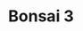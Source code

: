 ---
layout: place
title: "Bonsai 3"
permalink: /new-york/fishkill/bonsai-3.html
stateAbbr: NY
stateName: New York
cityName: Fishkill
seo:
  name: "Bonsai 3"
  type: Restaurant
  links: null
description: "Bonsai 3 serves delicious sushi in Fishkill, New York. Try fresh Japanese dishes for a great dining experience. "
place_id: ChIJxdfG82833YkRd-E5xuz58WQ
photos:
  - name: >-
      places/ChIJxdfG82833YkRd-E5xuz58WQ/photos/AeeoHcKVy25Etb-2TMp91umqGFmCtt94CB-qMS9QUX8Qgl0BmJqLR26ay-6pTjL0hL9_81JOniUtPhpO5ERFpr6UFMW0osDUaHrAupQTqJo5YX_29dUWCTsFW2K4UBlLczLpSAZEGqjUwHQVKU_0qAY1f4Bll8X2BWRjbVRrtp5TkxHgvUuVbSG_ag4tVtx-mE0TAyptvKq4wnhLguQBy66USvckupWffBJTucrgMs0FLJRvyrE24Qzbqr4iCOwRVMDaIWJbRYggQzT-95WU_BlZpEe8Sv6fbmoxpLQl-7bYApLmFLgfCshcxnF7aX7tbuyinmQS_ipw-3sxrFIxqyZy1Bnz-PhbGyknAjP3OojhuYiCbKy0XSnw44YC-IH95YJlQlr9Agi44giDpc06D6VhIdHXp2bwBY62hWildn62TvRWH-S_
    widthPx: 4032
    heightPx: 3024
    authorAttributions:
      - displayName: 陈翔
        uri: https://maps.google.com/maps/contrib/107746657890653115722
        photoUri: >-
          https://lh3.googleusercontent.com/a/ACg8ocJc-MlnrZMqTqezKpMM7YgQTuZDxlFKJHrQ7oQYVB688VHMmA=s100-p-k-no-mo
    flagContentUri: >-
      https://www.google.com/local/imagery/report/?cb_client=maps_api_places.places_api&image_key=!1e10!2sCIHM0ogKEICAgICElPnNogE&hl=en-US
    googleMapsUri: >-
      https://www.google.com/maps/place//data=!3m4!1e2!3m2!1sCIHM0ogKEICAgICElPnNogE!2e10!4m2!3m1!1s0x89dd376ff3c6d7c5:0x64f1f9ecc639e177
  - name: >-
      places/ChIJxdfG82833YkRd-E5xuz58WQ/photos/AeeoHcKYDoqEsdUYiJY4gUmg2SW-3jJtC6oOi2qM-x0tf0pmB6n_98DkGUgbmb-TTS584EXpidua3q4mal8GAZa4LHM8Jj-l6KHce__UAQwyHKqXWOtFsVw9F19dI2Lhs8jvMsLWoM8USSQx0n83xX70GK2xZ4H7C7VKYObjNdjApF4CJ24oV1ZYV1DlenCSszpMUUKyyNkuIbRzoSnapRJAX8-p0m9yj3KqQFECcXrmpY_lFSt_fv1Z_MXllpbWF_J6DNkxN72Rp4rZj8UmvpW0kex1Jlr8VlLNrUYaxD5IV1jSBybzwguFq3mUycn_x-ppxlE-RaQS5l02W1pphaIGKZg1lp5Q7i1Iu_5V6MR0YILW7O8Iad16SObM9nrVBiwWouRf1r5ae7LKWd43t0Yeprjk3tOaA0Crma0mNAh-kb57iJdP
    widthPx: 4032
    heightPx: 3024
    authorAttributions:
      - displayName: Sean Ulfik
        uri: https://maps.google.com/maps/contrib/104457396380930624172
        photoUri: >-
          https://lh3.googleusercontent.com/a-/ALV-UjX46yJkKZPnPA8hZHEm4HAFa-UJWgbtkTmvw0Jk2n4IGDKzXulC=s100-p-k-no-mo
    flagContentUri: >-
      https://www.google.com/local/imagery/report/?cb_client=maps_api_places.places_api&image_key=!1e10!2sCIHM0ogKEICAgIC1m9Wh5gE&hl=en-US
    googleMapsUri: >-
      https://www.google.com/maps/place//data=!3m4!1e2!3m2!1sCIHM0ogKEICAgIC1m9Wh5gE!2e10!4m2!3m1!1s0x89dd376ff3c6d7c5:0x64f1f9ecc639e177
  - name: >-
      places/ChIJxdfG82833YkRd-E5xuz58WQ/photos/AeeoHcKDq6dlgUOtdT_CIW8Yfbx2DUWWxIw1m46AZpmPoK0qLPHwSYossbv_BbkTBOMW33daAWzw3FX_bBBR6x4iOXhlzRPXyaaYx2VJ7gCk8dlZY1f8QzSmJnan7k0Qd6Myvr1Fmko7UOJOMFAxhatwkEBjlcLNXYpdNoTpbox8QhgA2AIlbuRhaGq6lKiAWwVZ1zlIwqXRP9J2VZtx3EBgtUWJ3sLJ2KO9fn2k_KAHp6Anl5OQNyYBGxe3ZPXgeIABx1Hhfb7sZ0NIkDJ_LjaufpKpuWcZHDrr8YJeyZi2B0Lhjk6tJAMjCnTNqndO6YmPGsJjSRQ1wY6GVeA_pc6YleGhKvyHI1ztsYfVEEgexLIgcihyO-Xj6pjaBUTyww23gUeTNj-iXrJTbtK_EDzPGXk4fG-Lc-tXeXqeOGJIDlD7-2A
    widthPx: 3000
    heightPx: 4000
    authorAttributions:
      - displayName: Susan Spafford
        uri: https://maps.google.com/maps/contrib/111368663617099179993
        photoUri: >-
          https://lh3.googleusercontent.com/a-/ALV-UjV3EZjXpceVSn3sKGCDA2273QNZICT3AEUync3KTiiP4PlAeKv6cA=s100-p-k-no-mo
    flagContentUri: >-
      https://www.google.com/local/imagery/report/?cb_client=maps_api_places.places_api&image_key=!1e10!2sCIHM0ogKEICAgIC5iMP35QE&hl=en-US
    googleMapsUri: >-
      https://www.google.com/maps/place//data=!3m4!1e2!3m2!1sCIHM0ogKEICAgIC5iMP35QE!2e10!4m2!3m1!1s0x89dd376ff3c6d7c5:0x64f1f9ecc639e177
  - name: >-
      places/ChIJxdfG82833YkRd-E5xuz58WQ/photos/AeeoHcJ_yaIOO6IK_xbFpOIxRJfjY2zLby7Di4jDuzefPpuIVi82msCzKLzQ-6dmLuTHBCoH6AuysPTllaayTwC6zyRe73-Zg1nnR6bihKMJs6FGRdcpVAJJjSGuPrSMOELmWIXlLfCUS7uc4IwS-oOL-rN4EJC2rcx6a3zIQvS9zp8DpbjhmDRZpg8yJtWUk7IJk0XVH9Boz_bWgDAX9eQyTxEXdB0_qoLxdpd4xYQT7vBzdu4l6duMYcaEcHdJWuTzzDtP6dpRqxiPqlVvowQJ1ZLGMaYwb3UrTDTI2ckF9vQJ2IcNans6vDqcG7sL3GHCSwx0yJvy51f5BxjHKNApYpU12VyAlPlOIC_ILD_kA-YFiCS2MMD4PQOLuB7s3BF4l1YYtEKjN6sipDXdM2HNIndX_qe8nhrhXmeFDREslOj5Vg
    widthPx: 3024
    heightPx: 4032
    authorAttributions:
      - displayName: Chickenwingzer
        uri: https://maps.google.com/maps/contrib/117300032678582269265
        photoUri: >-
          https://lh3.googleusercontent.com/a-/ALV-UjW3ZGb9rVbgIViWqzgqbZrq-2jLp_YyWvX0ezyBd5z5KntznLyh=s100-p-k-no-mo
    flagContentUri: >-
      https://www.google.com/local/imagery/report/?cb_client=maps_api_places.places_api&image_key=!1e10!2sCIHM0ogKEICAgID056itcw&hl=en-US
    googleMapsUri: >-
      https://www.google.com/maps/place//data=!3m4!1e2!3m2!1sCIHM0ogKEICAgID056itcw!2e10!4m2!3m1!1s0x89dd376ff3c6d7c5:0x64f1f9ecc639e177
  - name: >-
      places/ChIJxdfG82833YkRd-E5xuz58WQ/photos/AeeoHcKC7-Cpgti0PhyFgtGkrqEpvQt8rRuFwAxjnJ5D-VT9K5ke2OadUjlv34POwrpnLms6ZA0diduagN_JMvRq6dz2iwaojrt5aEnpnLeZgH5DFzH8iqjdd2wLNXGgk9-gX_X3fqaOEAiPEzb0xBDGHL0NcMRd-cEaJ3Zx_9njb0zQbh8_ROJSfhQ_vvTtGWkikxCkEZSMauFXXpbbO-e_uPHv429etpS-ytp7z_frouTyxZWNShYkFZrbvC3SN6Qc7u2miEemkOm_xPxJMZfAE8kFWlFHvtMtT0J4wqxekfCxauIRIJ9mCB-kuRQD_UmebgYHAusW3QaKOjIK3tfLxpbiDdldBDTC2jHjoIHwOCrPmLzBPL50DgjuLasHhtqLPs60UhYWRZPeMOok1xDrURELsNtpZGoXwIyYD-foWEU
    widthPx: 4032
    heightPx: 3024
    authorAttributions:
      - displayName: sgstargold123
        uri: https://maps.google.com/maps/contrib/111920688750326245334
        photoUri: >-
          https://lh3.googleusercontent.com/a-/ALV-UjXSHNXYzu6fuJj1zFrElhAxNbq5nifHc6TuQJ7y-UO_Fw8s2NXE=s100-p-k-no-mo
    flagContentUri: >-
      https://www.google.com/local/imagery/report/?cb_client=maps_api_places.places_api&image_key=!1e10!2sCIHM0ogKEICAgIDL_ZKhWA&hl=en-US
    googleMapsUri: >-
      https://www.google.com/maps/place//data=!3m4!1e2!3m2!1sCIHM0ogKEICAgIDL_ZKhWA!2e10!4m2!3m1!1s0x89dd376ff3c6d7c5:0x64f1f9ecc639e177
  - name: >-
      places/ChIJxdfG82833YkRd-E5xuz58WQ/photos/AeeoHcLQ5JZXqsa4IEiGyNaBr1Zvub6f8zz0M1abpgwLKcj112zouMWlNAtDV6ATCPCYNTUs0Xbx_Ia5ihYce69IQMjcbeNbaJC4aXeHLHPVdDhK1EC2v-EubO0DCpuaNuG3I08eogtebsRmMnWbDhNvmxqlGc_mPBzbm5E9_VvO3QYP-mxbrSEoMt0QVGG9PUtOd_TYx1ECkZz6rpVUREjMCmPdDpSKO2xReWm-mncyL19U8yFRVgwUW24dbV7hFmJCMefAYiyzRJjPkSogyPbeQatItDTkwU0b6nJhQW3Ch1gJQvmt5VNpYbU_i2sp3OuzRVnOiY5xVWhvhxmuzCvmWuthsm3XiUcFuF-vWq-FS10likIwHDA7BJvhwzGf7dcqjfQCN9z6seVUNKMpaf1-OHdDCFtu2yVwv2-JO6g4YdzxdA
    widthPx: 3024
    heightPx: 4032
    authorAttributions:
      - displayName: Big Boss
        uri: https://maps.google.com/maps/contrib/103900704713389670710
        photoUri: >-
          https://lh3.googleusercontent.com/a-/ALV-UjWRKX1UNnKU2UysbUlp-snd0L86GLuSavKXiMTx20NFqNrgtZQ=s100-p-k-no-mo
    flagContentUri: >-
      https://www.google.com/local/imagery/report/?cb_client=maps_api_places.places_api&image_key=!1e10!2sCIHM0ogKEICAgIC33rPMSg&hl=en-US
    googleMapsUri: >-
      https://www.google.com/maps/place//data=!3m4!1e2!3m2!1sCIHM0ogKEICAgIC33rPMSg!2e10!4m2!3m1!1s0x89dd376ff3c6d7c5:0x64f1f9ecc639e177
  - name: >-
      places/ChIJxdfG82833YkRd-E5xuz58WQ/photos/AeeoHcLbtoeYczE_1hmBtLg_RUkqWk90OWcijQTkc9gAzaRIuTo-B84jA_3ZRr7wmoXcwM86eDqqkC7hBWrd85LmbRy6e6smPy5C4b3TmctgTuCxXBxw6tQ5PgjDcP7nl_o9KtS9nJu9OsQjhUQnP5AfgSTWkm8JXhAc8uIGccjAeCqV1PfkkjvFXh2B1eHfLbTJovTt8vmVb2B6xozs_VdA9X6XPkj5uAjRGp5oCU5-a8M2MuzV-Wv_b5V2daYsmRj-4VamkMqV0ILG9HbYsxFfMkimsE28r06ukGTJzEGwrho_7KOZ5ul0_gi8e3FpMfrP3IuOv1Rj84WSudLkAEb0fO2NIWoR3SackaC1WPrnbp9hgk70HcDKq34XG5yOzFKGDAMKIf9k35mfA1r3tOrPiPq9ZUC-ZOXGtVtP1jXWrwJb2A
    widthPx: 3008
    heightPx: 4016
    authorAttributions:
      - displayName: Meagan McArthur
        uri: https://maps.google.com/maps/contrib/108480913960794338501
        photoUri: >-
          https://lh3.googleusercontent.com/a-/ALV-UjV4MFPhmzfe7qT6Itcpa5wOHOwgI1YG3UP8-4nVXCYEawogA4Udjw=s100-p-k-no-mo
    flagContentUri: >-
      https://www.google.com/local/imagery/report/?cb_client=maps_api_places.places_api&image_key=!1e10!2sCIHM0ogKEICAgICMlI7Jcw&hl=en-US
    googleMapsUri: >-
      https://www.google.com/maps/place//data=!3m4!1e2!3m2!1sCIHM0ogKEICAgICMlI7Jcw!2e10!4m2!3m1!1s0x89dd376ff3c6d7c5:0x64f1f9ecc639e177
  - name: >-
      places/ChIJxdfG82833YkRd-E5xuz58WQ/photos/AeeoHcKBweoncLKdKV5vgtfzQGdEY3yINCITF9g3syH8o2aJiPiHhXCwnVsIh7Wk9O589BKrm9233ylkaFeEqgKcwVQAg-cinNIt-OWCSZyU6f7C97hRwCxLsPNUoH6e5br1erUyLQyZCm_qVIyRAukkF7kjRvrI10GpT6F0J6pgrR3exn1KJA0bFRPDD5VfZ89pI24x_b7B_T3wHPZxDLbBL9wywkUZQhgT-DfRzTJNYdhxoJmkjUTQWKyfpXtosAWWVV3u0Iw4C41FDjCO66xUy0GlOyYUbLNgLOjuNaQ0RQZ_RBy4SZPKDXzuoUWtG1ItgQxDH0t6HQFHxxOGOkSdCeF0hRnwKp5dEKmJ5uftSGx1dwPj8VPmjEYzwAtwNYkDlp85_kKi14AK5Cu8YxeP2xgPuJ_JnjZpP4O0CKkIqA8pZA
    widthPx: 3024
    heightPx: 4032
    authorAttributions:
      - displayName: Russell Pergola
        uri: https://maps.google.com/maps/contrib/110079659080113580198
        photoUri: >-
          https://lh3.googleusercontent.com/a-/ALV-UjXTXh29T8UhA1yXoB6YmEy8ivSAXI3vi8DqwxFKCXNpbhxlZFWe7Q=s100-p-k-no-mo
    flagContentUri: >-
      https://www.google.com/local/imagery/report/?cb_client=maps_api_places.places_api&image_key=!1e10!2sCIHM0ogKEICAgIDGjL64RA&hl=en-US
    googleMapsUri: >-
      https://www.google.com/maps/place//data=!3m4!1e2!3m2!1sCIHM0ogKEICAgIDGjL64RA!2e10!4m2!3m1!1s0x89dd376ff3c6d7c5:0x64f1f9ecc639e177
  - name: >-
      places/ChIJxdfG82833YkRd-E5xuz58WQ/photos/AeeoHcLAVuoyX_7vYUXwhFzvJxq-J2U2zPm-ZjxnFizuDlIxtgrWeX_kLhfCbHQJAYgNaEoUa0q7sbJHtfDnL0bW3m7gB_gDzEUv6ongN4ZYjPle6RcPGCb67wTcVsQ0-KgpgQ9Tz4KYTtM-WcVAscCT0OlSFT4zhO2587nttlWbkyMmajuC5vQVLmmkri9dN9xsRFzeuod1EwL2OH3TF-iVjBVtmBK7UX_ljnAbUC61jUCSl9uXWPJrAgeEu7IE-MCD_ByB7dbIEb57p5nBOcXEZVF1ejde_Zx3-Iw2B7NuviHdB1jrK6jq5TB8JX__x5lcbPvUvdlaQhCJzB_ZZQY35BmB7x19f_L7ogEilYdzbssw4JwiwYKee9Dnc9fXFYiyXWaYhpZEgIk1oHI0E3sq3VhWO3aCeiKcY0FIKufdQWYaN1c
    widthPx: 3024
    heightPx: 4032
    authorAttributions:
      - displayName: George Lusk
        uri: https://maps.google.com/maps/contrib/108765191020692373756
        photoUri: >-
          https://lh3.googleusercontent.com/a-/ALV-UjXyLVnDuhoMtNuWI0lffwBftyBeCrIvzJwDMmFFUV0rfODjCHGc=s100-p-k-no-mo
    flagContentUri: >-
      https://www.google.com/local/imagery/report/?cb_client=maps_api_places.places_api&image_key=!1e10!2sCIHM0ogKEICAgICm0c6dogE&hl=en-US
    googleMapsUri: >-
      https://www.google.com/maps/place//data=!3m4!1e2!3m2!1sCIHM0ogKEICAgICm0c6dogE!2e10!4m2!3m1!1s0x89dd376ff3c6d7c5:0x64f1f9ecc639e177
  - name: >-
      places/ChIJxdfG82833YkRd-E5xuz58WQ/photos/AeeoHcIh2c4jkXsBudTBDdgyBG32fZv8LVNUSS0VwWIbEx6mc7Uu1qdAJoVkRQ6P3MANd6ZWJuXBwd8CKg-pP8ZBTQtnZVH-Rz3j5BImbxyuPAB0lTIgfXYyVwtMe3ZPJw8Tews5uER0cZl7SdP0dv3GAxVQ8lj40M0htfZgNMFcuOAZt_IcwabPxF_RM_R_-YnWori2qHk0dz7UOXhMRfz8NRkKDmqZXAb-leKWBhOMmDOPfzHEWizykG0CfjptSkRcDwFxag8F4WBphmPF-qjDLOKPmSS5s7m3ip7KoJ1XIHFzwRFGTi-IYSscJ-m8H2lgqk4RcPmH2TAEzllMj-8VGT9kxxnzdDGf3N4Kgie6Aa596f8-MdDdXx2e7yZxG2OeMlf20zE6vNdKAi_RgSmRhVb_oQAJuETYNY0VgxFT8o8rjQ
    widthPx: 3024
    heightPx: 4032
    authorAttributions:
      - displayName: Andreia Vasconcelos
        uri: https://maps.google.com/maps/contrib/115340224072220583942
        photoUri: >-
          https://lh3.googleusercontent.com/a/ACg8ocLcHhSXQa5jzHQYQigW46iYlACM9D1DfjXgRmbVdJhLPPwDHA=s100-p-k-no-mo
    flagContentUri: >-
      https://www.google.com/local/imagery/report/?cb_client=maps_api_places.places_api&image_key=!1e10!2sCIHM0ogKEICAgIDP2YL5KQ&hl=en-US
    googleMapsUri: >-
      https://www.google.com/maps/place//data=!3m4!1e2!3m2!1sCIHM0ogKEICAgIDP2YL5KQ!2e10!4m2!3m1!1s0x89dd376ff3c6d7c5:0x64f1f9ecc639e177
address: 738 US-9, Fishkill, NY 12524, USA
street: 738 US-9
city: Fishkill
state: NY
zip: '12524'
country: USA
neighborhood: null
latitude: '41.539250'
longitude: '-73.899589'
accessibility_options:
  wheelchairAccessibleParking: true
  wheelchairAccessibleEntrance: true
  wheelchairAccessibleRestroom: true
  wheelchairAccessibleSeating: true
business_status: OPERATIONAL
name: Bonsai 3
google_maps_links:
  directionsUri: >-
    https://www.google.com/maps/dir//''/data=!4m7!4m6!1m1!4e2!1m2!1m1!1s0x89dd376ff3c6d7c5:0x64f1f9ecc639e177!3e0
  placeUri: https://maps.google.com/?cid=7273869668513341815
  writeAReviewUri: >-
    https://www.google.com/maps/place//data=!4m3!3m2!1s0x89dd376ff3c6d7c5:0x64f1f9ecc639e177!12e1
  reviewsUri: >-
    https://www.google.com/maps/place//data=!4m4!3m3!1s0x89dd376ff3c6d7c5:0x64f1f9ecc639e177!9m1!1b1
  photosUri: >-
    https://www.google.com/maps/place//data=!4m3!3m2!1s0x89dd376ff3c6d7c5:0x64f1f9ecc639e177!10e5
primary_type: Japanese Restaurant
opening_hours:
  regular: null
  current: null
secondary_opening_hours:
  regular:
    weekdayDescriptions: null
    type: null
  current:
    weekdayDescriptions: null
    type: null
phone: null
price_level: null
price_range: null
rating: null
rating_count: 0
website: null
reviews: null
parking_options: null
payment_options: null
allow_dogs: null
curbside_pickup: null
delivery: null
dine_in: null
good_for_children: null
good_for_groups: null
good_for_sports: null
live_music: null
menu_for_children: null
outdoor_seating: null
reservable: null
restroom: null
serves_beer: null
serves_breakfast: null
serves_brunch: null
serves_cocktails: null
serves_coffee: null
serves_dinner: null
serves_dessert: null
serves_lunch: null
serves_vegetarian_food: null
serves_wine: null
takeout: null
update_category: essentials
summary: null

---